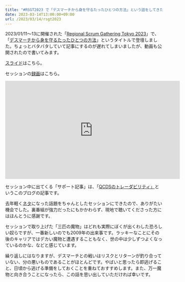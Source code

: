 ```yaml
---
title: "#RSGT2023 で「デスマーチから身を守るたったひとつの方法」という話をしてきたよ"
date: 2023-03-14T13:00:00+09:00
url: /2023/03/14/rsgt2023
---
```

2023/01/11〜13に開催された「[Regional Scrum Gathering Tokyo 2023](https://2023.scrumgatheringtokyo.org/)」で、「[デスマーチから身を守るたったひとつの方法](https://confengine.com/conferences/regional-scrum-gathering-tokyo-2023/schedule/rich#session-30608-info)」というタイトルで登壇しました。ちょっとバタバタしていて記事にするのが遅れてしまいましたが、動画も公開されたので書いてみます。

[スライド](https://speakerdeck.com/kwappa/desumatikarashen-woshou-rutatutahitotunofang-fa)はこちら。

<script async class="speakerdeck-embed" data-id="b4a2f839ec80467c95a387a0c8a4e016" data-ratio="1.77777777777778" src="//speakerdeck.com/assets/embed.js"></script>

セッションの[録画](https://youtu.be/i7WwkxCoW9I)はこちら。

<iframe width="560" height="315" src="https://www.youtube.com/embed/i7WwkxCoW9I" title="YouTube video player" frameborder="0" allow="accelerometer; autoplay; clipboard-write; encrypted-media; gyroscope; picture-in-picture; web-share" allowfullscreen></iframe>

セッション中に出てくる「サポート記事」は、「[QCDSのトレーダビリティ」](https://randd.kwappa.net/2023/01/12/tradeability-of-qcds/)というこのブログの記事です。

去年軽く[ネタ](https://kwappa.net/blog/20220816/the_only_way_to_protect_yourself_from_death_march/)になった話題をちゃんとしたセッションにできたので、ありがたい機会でした。裏番組が強力だったにもかかわらず、現地で聴いてくださった方にはほんとうに感謝です。

<!--more-->

セッションで取り上げた「三匹の魔物」はどれも実際にぼくが出くわした恐ろしい奴らですが、一番新しいのでも2009年の出来事です。ラッキーなことにその後のキャリアではデカい魔物と遭遇することもなく、世の中は少しずつよくなっているのかな、などと感じています。

繰り返しにはなりますが、デスマーチとの戦いはリスクとリターンが釣り合っていない、分の悪いものであることがほとんどです。やばいと思ったら即逃げること、日頃から逃げる準備をしておくことを重ねておすすめします。また、万一魔物と向き合うことになったら、この話を思い出していただければ幸いです。
